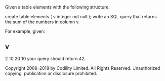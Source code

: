 Given a table elements with the following structure:

  create table elements (
      v integer not null
  );
write an SQL query that returns the sum of the numbers in column v.

For example, given:

  v
  ---
  2
  10
  20
  10
your query should return 42.

Copyright 2009–2018 by Codility Limited. All Rights Reserved. Unauthorized copying, publication or disclosure prohibited.
